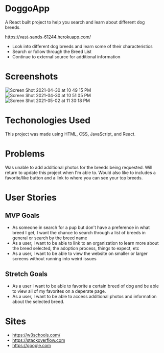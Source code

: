 # DoggoApp

A React built project to help you search and learn about different dog breeds. 

https://vast-sands-61244.herokuapp.com/

* Look into different dog breeds and learn some of their characteristics
* Search or follow through the Breed List
* Continue to external source for additional information

# Screenshots

![Screen Shot 2021-04-30 at 10 49 15 PM](https://user-images.githubusercontent.com/80484823/116769223-86070780-aa08-11eb-82fb-12fb9836517a.png)
![Screen Shot 2021-04-30 at 10 51 05 PM](https://user-images.githubusercontent.com/80484823/116769225-87d0cb00-aa08-11eb-9a50-de0f57a8edbc.png)
![Screen Shot 2021-05-02 at 11 30 18 PM](https://user-images.githubusercontent.com/80484823/116838972-66a1e300-ab9e-11eb-91e1-0001c41e1b9a.png)


# Techonologies Used
This project was made using HTML, CSS, JavaScript, and React.

# Problems
Was unable to add additional photos for the breeds being requested. Will return to update this project when I'm able to. Would also like to includes a favorite/like button and a link to where you can see your top breeds.

# User Stories
## MVP Goals
* As someone in search for a pup but don't have a preference in what breed I get, I want the chance to search through a list of breeds in general or search by the breed name
* As a user, I want to be able to link to an organization to learn more about the breed selected, the adoption process, things to expect, etc
* As a user, I want to be able to view the website on smaller or larger screens without running into weird issues

## Stretch Goals
* As a user I want to be able to favorite a certain breed of dog and be able to view all of my favorites on a deperate page.
* As a user, I want to be able to access additional photos and information about the selected breed.

# Sites
* https://w3schools.com/
* https://stackoverflow.com
* https://google.com
